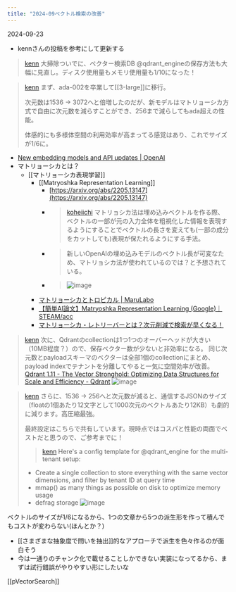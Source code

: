 ```yaml
---
title: "2024-09ベクトル検索の改善"
---
```


2024-09-23
- kennさんの投稿を参考にして更新する

> [kenn](https://x.com/kenn/status/1826112390754349165) 大掃除ついでに、ベクター検索DB  @qdrant_engineの保存方法も大幅に見直し。ディスク使用量もメモリ使用量も1/10になった！

> [kenn](https://x.com/kenn/status/1826112393455480944) まず、ada-002を卒業して[[3-large]]に移行。
>
>  次元数は1536 → 3072へと倍増したのだが、新モデルはマトリョーシカ方式で自由に次元数を減らすことができ、256まで減らしてもada超えの性能。
>
>  体感的にも多様体空間の利用効率が高まってる感覚はあり、これでサイズが1/6に。
- [New embedding models and API updates | OpenAI](https://openai.com/index/new-embedding-models-and-api-updates/)
- マトリョーシカとは？
    - [[マトリョーシカ表現学習]]
        - [[Matryoshka Representation Learning]]
            - [https://arxiv.org/abs/2205.13147](https://arxiv.org/abs/2205.13147)
            - > [koheiichi](https://x.com/koheiichi/status/1751408538453520750) マトリョシカ法は埋め込みベクトルを作る際、ベクトルの一部が元の入力全体を粗視化した情報を表現するようにすることでベクトルの長さを変えても(一部の成分をカットしても)表現が保たれるようにする手法。
            - >  新しいOpenAIの埋め込みモデルのベクトル長が可変なため、マトリョシカ法が使われているのでは？と予想されている。
            - > ![image](https://gyazo.com/147cfea34aa4fde52f327bccc8fa5dab/thumb/1000)
        - [マトリョーシカとトロピカル | MaruLabo](https://www.marulabo.net/docs/matryoshka/)
        - [【簡単AI論文】Matryoshka Representation Learning (Google)｜STEAM/acc](https://note.com/steam0101/n/naaa7105cc3fb)
        - [マトリョーシカ・レトリーバーとは？次元削減で検索が早くなる！](https://zenn.dev/yokina_kaoto/articles/1155c6368c2a22)


> [kenn](https://x.com/kenn/status/1826112395397444041) 次に、Qdrantのcollectionは1つ1つのオーバーヘッドが大きい（10MB程度？）ので、保存ベクター数が少ないと非効率になる。
>  同じ次元数とpayloadスキーマのベクターは全部1個のcollectionにまとめ、payload indexでテナントを分離してやると一気に空間効率が改善。
>  [Qdrant 1.11 - The Vector Stronghold: Optimizing Data Structures for Scale and Efficiency - Qdrant](https://qdrant.tech/blog/qdrant-1.11.x/)
> ![image](https://gyazo.com/d1be87420bddb38dc6c923199062b9df/thumb/1000)


> [kenn](https://x.com/kenn/status/1826112398979379468) さらに、1536 → 256へと次元数が減ると、通信するJSONのサイズ（floatの1個あたり12文字として1000次元のベクトルあたり12KB）も劇的に減ります。高圧縮最強。
>
>  最終設定はこちらで共有しています。現時点ではコスパと性能の両面でベストだと思うので、ご参考までに！
>  >[kenn](https://x.com/kenn/status/1825367360922103866) Here's a config template for @qdrant_engine for the multi-tenant setup:
>
>  - Create a single collection to store everything with the same vector dimensions, and filter by tenant ID at query time
>  - mmap() as many things as possible on disk to optimize memory usage
>  - defrag storage
>  ![image](https://pbs.twimg.com/media/GVUAUSwbAAAbOmU?format=jpg&name=medium#.png)

ベクトルのサイズが1/6になるから、1つの文章から5つの派生形を作って積んでもコストが変わらない(ほんとか？)
- [[さまざまな抽象度で問いを抽出]]的なアプローチで派生を色々作るのが面白そう
- 今は一通りのチャンク化で載せることしかできない実装になってるから、まずは試行錯誤がやりやすい形にしたいな

[[pVectorSearch]]
